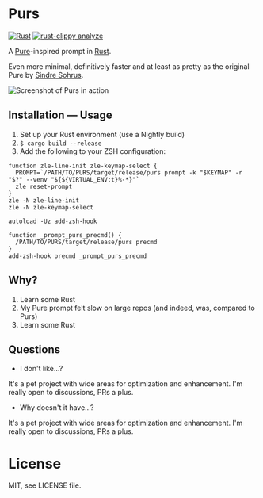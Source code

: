 # Purs

[![Rust](https://github.com/TimB87/purs/actions/workflows/rust.yml/badge.svg?branch=master)](https://github.com/TimB87/purs/actions/workflows/rust.yml)
[![rust-clippy analyze](https://github.com/TimB87/purs/actions/workflows/rust-clippy.yml/badge.svg)](https://github.com/TimB87/purs/actions/workflows/rust-clippy.yml)

A [Pure](https://github.com/sindresorhus/pure)-inspired prompt in [Rust](https://www.rust-lang.org/).

Even more minimal, definitively faster and at least as pretty as the original Pure by [Sindre Sohrus](https://github.com/sindresorhus).

![Screenshot of Purs in action](./static/imgs/prompt.png)

## Installation — Usage

1. Set up your Rust environment (use a Nightly build)
1. `$ cargo build --release`
1. Add the following to your ZSH configuration:

```
function zle-line-init zle-keymap-select {
  PROMPT=`/PATH/TO/PURS/target/release/purs prompt -k "$KEYMAP" -r "$?" --venv "${${VIRTUAL_ENV:t}%-*}"`
  zle reset-prompt
}
zle -N zle-line-init
zle -N zle-keymap-select

autoload -Uz add-zsh-hook

function _prompt_purs_precmd() {
  /PATH/TO/PURS/target/release/purs precmd
}
add-zsh-hook precmd _prompt_purs_precmd

```

## Why?

1. Learn some Rust
1. My Pure prompt felt slow on large repos (and indeed, was, compared to Purs)
1. Learn some Rust

## Questions

* I don't like...?

It's a pet project with wide areas for optimization and enhancement.
I'm really open to discussions, PRs a plus.

* Why doesn't it have...?

It's a pet project with wide areas for optimization and enhancement.
I'm really open to discussions, PRs a plus.


# License

MIT, see LICENSE file.
